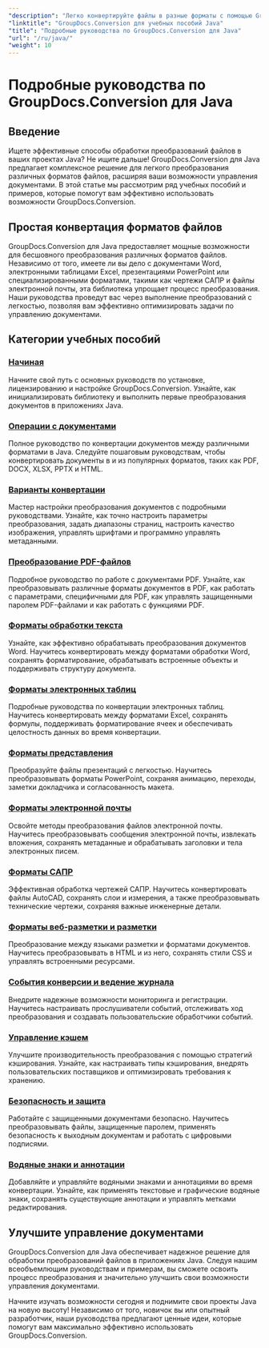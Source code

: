 ```yaml
---
"description": "Легко конвертируйте файлы в разные форматы с помощью GroupDocs.Conversion для Java. Оптимизируйте управление документами с помощью настраиваемых параметров."
"linktitle": "GroupDocs.Conversion для учебных пособий Java"
"title": "Подробные руководства по GroupDocs.Conversion для Java"
"url": "/ru/java/"
"weight": 10
---
```


# Подробные руководства по GroupDocs.Conversion для Java

## Введение

Ищете эффективные способы обработки преобразований файлов в ваших проектах Java? Не ищите дальше! GroupDocs.Conversion для Java предлагает комплексное решение для легкого преобразования различных форматов файлов, расширяя ваши возможности управления документами. В этой статье мы рассмотрим ряд учебных пособий и примеров, которые помогут вам эффективно использовать возможности GroupDocs.Conversion.

## Простая конвертация форматов файлов

GroupDocs.Conversion для Java предоставляет мощные возможности для бесшовного преобразования различных форматов файлов. Независимо от того, имеете ли вы дело с документами Word, электронными таблицами Excel, презентациями PowerPoint или специализированными форматами, такими как чертежи САПР и файлы электронной почты, эта библиотека упрощает процесс преобразования. Наши руководства проведут вас через выполнение преобразований с легкостью, позволяя вам эффективно оптимизировать задачи по управлению документами.

## Категории учебных пособий

### [Начиная](./getting-started/)
Начните свой путь с основных руководств по установке, лицензированию и настройке GroupDocs.Conversion. Узнайте, как инициализировать библиотеку и выполнить первые преобразования документов в приложениях Java.

### [Операции с документами](./document-operations/)
Полное руководство по конвертации документов между различными форматами в Java. Следуйте пошаговым руководствам, чтобы конвертировать документы в и из популярных форматов, таких как PDF, DOCX, XLSX, PPTX и HTML.

### [Варианты конвертации](./conversion-options/)
Мастер настройки преобразования документов с подробными руководствами. Узнайте, как точно настроить параметры преобразования, задать диапазоны страниц, настроить качество изображения, управлять шрифтами и программно управлять метаданными.

### [Преобразование PDF-файлов](./pdf-conversion/)
Подробное руководство по работе с документами PDF. Узнайте, как преобразовывать различные форматы документов в PDF, как работать с параметрами, специфичными для PDF, как управлять защищенными паролем PDF-файлами и как работать с функциями PDF.

### [Форматы обработки текста](./word-processing-formats/)
Узнайте, как эффективно обрабатывать преобразования документов Word. Научитесь конвертировать между форматами обработки Word, сохранять форматирование, обрабатывать встроенные объекты и поддерживать структуру документа.

### [Форматы электронных таблиц](./spreadsheet-formats/)
Подробные руководства по конвертации электронных таблиц. Научитесь конвертировать между форматами Excel, сохранять формулы, поддерживать форматирование ячеек и обеспечивать целостность данных во время конвертации.

### [Форматы представления](./presentation-formats/)
Преобразуйте файлы презентаций с легкостью. Научитесь преобразовывать форматы PowerPoint, сохраняя анимацию, переходы, заметки докладчика и согласованность макета.

### [Форматы электронной почты](./email-formats/)
Освойте методы преобразования файлов электронной почты. Научитесь преобразовывать сообщения электронной почты, извлекать вложения, сохранять метаданные и обрабатывать заголовки и тела электронных писем.

### [Форматы САПР](./cad-formats/)
Эффективная обработка чертежей САПР. Научитесь конвертировать файлы AutoCAD, сохранять слои и измерения, а также преобразовывать технические чертежи, сохраняя важные инженерные детали.

### [Форматы веб-разметки и разметки](./web-markup-formats/)
Преобразование между языками разметки и форматами документов. Научитесь преобразовывать в HTML и из него, сохранять стили CSS и управлять встроенными ресурсами.

### [События конверсии и ведение журнала](./conversion-events-logging/)
Внедрите надежные возможности мониторинга и регистрации. Научитесь настраивать прослушиватели событий, отслеживать ход преобразования и создавать пользовательские обработчики событий.

### [Управление кэшем](./cache-management/)
Улучшите производительность преобразования с помощью стратегий кэширования. Узнайте, как настраивать типы кэширования, внедрять пользовательских поставщиков и оптимизировать требования к хранению.

### [Безопасность и защита](./security-protection/)
Работайте с защищенными документами безопасно. Научитесь преобразовывать файлы, защищенные паролем, применять безопасность к выходным документам и работать с цифровыми подписями.

### [Водяные знаки и аннотации](./watermarks-annotations/)
Добавляйте и управляйте водяными знаками и аннотациями во время конвертации. Узнайте, как применять текстовые и графические водяные знаки, сохранять существующие аннотации и управлять метками редактирования.

## Улучшите управление документами

GroupDocs.Conversion для Java обеспечивает надежное решение для обработки преобразований файлов в приложениях Java. Следуя нашим всеобъемлющим руководствам и примерам, вы сможете освоить процесс преобразования и значительно улучшить свои возможности управления документами.

Начните изучать возможности сегодня и поднимите свои проекты Java на новую высоту! Независимо от того, новичок вы или опытный разработчик, наши руководства предлагают ценные идеи, которые помогут вам максимально эффективно использовать GroupDocs.Conversion.
